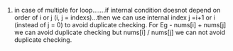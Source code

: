 1. in case of multiple for loop.......if internal condition doesnot depend on order of i or j (i, j = indexs)...then we can use internal index j =i+1 or i (instead of j = 0) to avoid duplicate checking. For Eg - nums[i] + nums[j] we can avoid duplicate checking but nums[i] / nums[j] we can not avoid duplicate checking.
